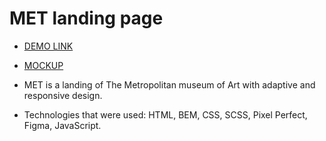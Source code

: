 # MET landing page

- [DEMO LINK](https://oleksandra-shevchenko.github.io/layout_miami/) 

- [MOCKUP](https://www.figma.com/file/lSR1m42L9YwzQwzzxKwHpw/THE-MET)  

- MET is a landing of The Metropolitan museum of Art with adaptive and responsive design.
- Technologies that were used: HTML, BEM, CSS, SCSS, Pixel Perfect, Figma, JavaScript.
